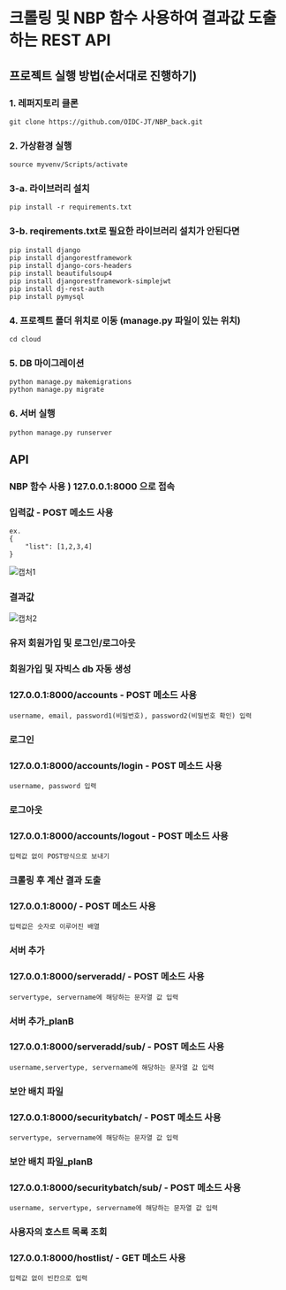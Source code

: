 # 크롤링 및 NBP 함수 사용하여 결과값 도출하는 REST API

## 프로젝트 실행 방법(순서대로 진행하기)

### 1. 레퍼지토리 클론
    git clone https://github.com/OIDC-JT/NBP_back.git

### 2. 가상환경 실행
    source myvenv/Scripts/activate

### 3-a. 라이브러리 설치
    pip install -r requirements.txt

### 3-b. reqirements.txt로 필요한 라이브러리 설치가 안된다면
    pip install django
    pip install djangorestframework
    pip install django-cors-headers
    pip install beautifulsoup4
    pip install djangorestframework-simplejwt
    pip install dj-rest-auth
    pip install pymysql

### 4. 프로젝트 폴더 위치로 이동 (manage.py 파일이 있는 위치)
    cd cloud

### 5. DB 마이그레이션
    python manage.py makemigrations
    python manage.py migrate

### 6. 서버 실행
    python manage.py runserver

## API

### NBP 함수 사용 ) 127.0.0.1:8000 으로 접속

### 입력값 - POST 메소드 사용
    ex.
    {
        "list": [1,2,3,4]
    }

![캡처1](https://user-images.githubusercontent.com/37846235/177045385-75a25c02-b7cf-48f3-8a44-4ddb3fc24d3d.JPG)

### 결과값

![캡처2](https://user-images.githubusercontent.com/37846235/177045404-21c445e9-686b-45fd-aa4e-07b5e4208737.JPG)

### 유저 회원가입 및 로그인/로그아웃

### 회원가입 및 자빅스 db 자동 생성
### 127.0.0.1:8000/accounts - POST 메소드 사용
    username, email, password1(비밀번호), password2(비밀번호 확인) 입력

### 로그인
### 127.0.0.1:8000/accounts/login - POST 메소드 사용
    username, password 입력

### 로그아웃
### 127.0.0.1:8000/accounts/logout - POST 메소드 사용
    입력값 없이 POST방식으로 보내기


### 크롤링 후 계산 결과 도출
### 127.0.0.1:8000/ - POST 메소드 사용
    입력값은 숫자로 이루어진 배열

### 서버 추가
### 127.0.0.1:8000/serveradd/ - POST 메소드 사용
    servertype, servername에 해당하는 문자열 값 입력

### 서버 추가_planB
### 127.0.0.1:8000/serveradd/sub/ - POST 메소드 사용
    username,servertype, servername에 해당하는 문자열 값 입력

### 보안 배치 파일
### 127.0.0.1:8000/securitybatch/ - POST 메소드 사용
    servertype, servername에 해당하는 문자열 값 입력

### 보안 배치 파일_planB
### 127.0.0.1:8000/securitybatch/sub/ - POST 메소드 사용
    username, servertype, servername에 해당하는 문자열 값 입력

### 사용자의 호스트 목록 조회
### 127.0.0.1:8000/hostlist/ - GET 메소드 사용
    입력값 없이 빈칸으로 입력